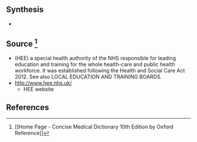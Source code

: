 ## Synthesis
- 
## Source [^1]
- (HEE) a special health authority of the NHS responsible for leading education and training for the whole health-care and public health workforce. It was established following the Health and Social Care Act 2012. See also LOCAL EDUCATION AND TRAINING BOARDS.
- http://www.hee.nhs.uk/
	- HEE website
## References

[^1]: [[Home Page - Concise Medical Dictionary 10th Edition by Oxford Reference]]